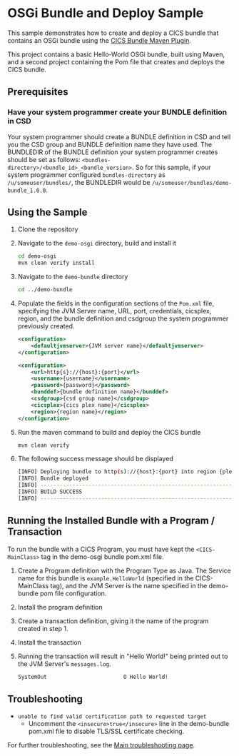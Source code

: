 # OSGi Bundle and Deploy Sample

This sample demonstrates how to create and deploy a CICS bundle that contains an OSGi bundle using the [CICS Bundle Maven Plugin](https://github.com/IBM/cics-bundle-maven). 

This project contains a basic Hello-World OSGi bundle, built using Maven, and a second project containing the Pom file that creates and deploys the CICS bundle.

## Prerequisites

### Have your system programmer create your BUNDLE definition in CSD

Your system programmer should create a BUNDLE definition in CSD and tell you the CSD group and BUNDLE definition name they have used.
The BUNDLEDIR of the BUNDLE definition your system programmer creates should be set as follows: `<bundles-directory>/<bundle_id>_<bundle_version>`.  So for this sample, if your system programmer configured `bundles-directory` as `/u/someuser/bundles/`, the BUNDLEDIR would be `/u/someuser/bundles/demo-bundle_1.0.0`.


## Using the Sample

1. Clone the repository

2. Navigate to the `demo-osgi` directory, build and install it

    ```sh 
    cd demo-osgi
    mvn clean verify install
    ```

3. Navigate to the `demo-bundle` directory

    ```sh
    cd ../demo-bundle
    ```

4. Populate the fields in the configuration sections of the `Pom.xml` file, specifying the JVM Server name, URL, port, credentials, cicsplex, region, and the bundle definition and csdgroup the system programmer previously created.

    ```xml
    <configuration>
        <defaultjvmserver>{JVM server name}</defaultjvmserver>
    </configuration>
    ```

    ```xml
    <configuration>
        <url>http{s}://{host}:{port}</url>
        <username>{username}</username>
        <password>{password}</password>
        <bunddef>{bundle definition name}</bunddef>
        <csdgroup>{csd group name}</csdgroup>
        <cicsplex>{cics plex name}</cicsplex>
        <region>{region name}</region>
    </configuration>
    ```

5. Run the maven command to build and deploy the CICS bundle

    ```sh
    mvn clean verify
    ```

6. The following success message should be displayed

    ```sh
    [INFO] Deploying bundle to http(s)://{host}:{port} into region {plex name}/{region name}
    [INFO] Bundle deployed
    [INFO] ------------------------------------------------------------------------
    [INFO] BUILD SUCCESS
    [INFO] ------------------------------------------------------------------------
    ```

## Running the Installed Bundle with a Program / Transaction
To run the bundle with a CICS Program, you must have kept the `<CICS-MainClass>` tag in the demo-osgi bundle pom.xml file.
    
1. Create a Program definition with the Program Type as Java. The Service name for this bundle is `example.HelloWorld` (specified in the CICS-MainClass tag), and the JVM Server is the name specified in the demo-bundle pom file configuration.
    
2. Install the program definition

3. Create a transaction definition, giving it the name of the program created in step 1.

4. Install the transaction

5. Running the transaction will result in "Hello World!" being printed out to the JVM Server's `messages.log`.

    ```sh
    SystemOut                        O Hello World!
    ```

## Troubleshooting

- `unable to find valid certification path to requested target`
    - Uncomment the `<insecure>true</insecure>` line in the demo-bundle pom.xml file to disable TLS/SSL certificate checking.

For further troubleshooting, see the [Main troubleshooting page](https://github.com/IBM/cics-bundle-maven#troubleshooting).